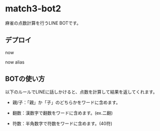 # match3-bot2
麻雀の点数計算を行うLINE BOTです。

## デプロイ
now

now alias

## BOTの使い方
以下のルールでLINEに話しかけると、点数を計算して結果を返してくれます。

* 親/子：「親」か「子」のどちらかをワードに含めます。

* 翻数：漢数字で翻数をワードに含めます。(ex.二翻)

* 符数：半角数字で符数をワードに含めます。(40符)
